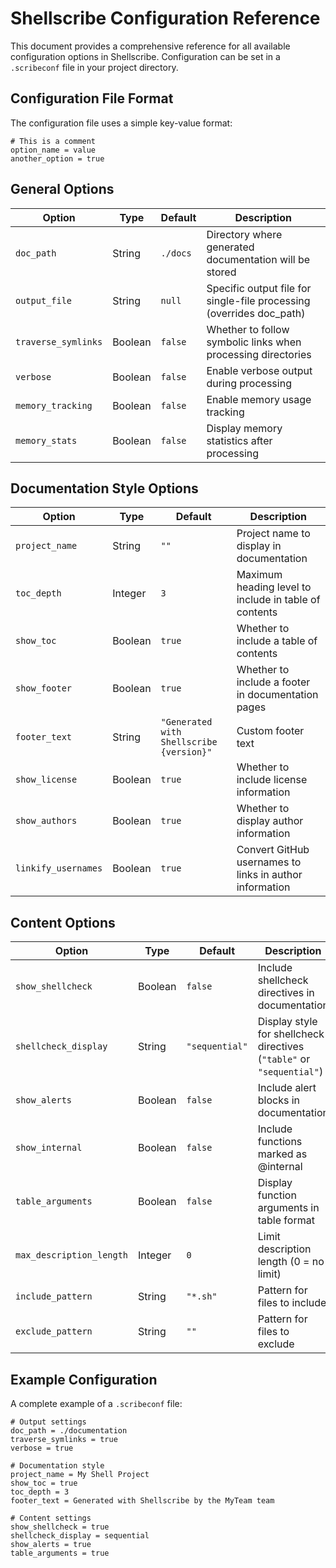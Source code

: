 # Shellscribe Configuration Reference

This document provides a comprehensive reference for all available configuration options in Shellscribe. Configuration can be set in a `.scribeconf` file in your project directory.

## Configuration File Format

The configuration file uses a simple key-value format:

```
# This is a comment
option_name = value
another_option = true
```

## General Options

| Option | Type | Default | Description |
|--------|------|---------|-------------|
| `doc_path` | String | `./docs` | Directory where generated documentation will be stored |
| `output_file` | String | `null` | Specific output file for single-file processing (overrides doc_path) |
| `traverse_symlinks` | Boolean | `false` | Whether to follow symbolic links when processing directories |
| `verbose` | Boolean | `false` | Enable verbose output during processing |
| `memory_tracking` | Boolean | `false` | Enable memory usage tracking |
| `memory_stats` | Boolean | `false` | Display memory statistics after processing |

## Documentation Style Options

| Option | Type | Default | Description |
|--------|------|---------|-------------|
| `project_name` | String | `""` | Project name to display in documentation |
| `toc_depth` | Integer | `3` | Maximum heading level to include in table of contents |
| `show_toc` | Boolean | `true` | Whether to include a table of contents |
| `show_footer` | Boolean | `true` | Whether to include a footer in documentation pages |
| `footer_text` | String | `"Generated with Shellscribe {version}"` | Custom footer text |
| `show_license` | Boolean | `true` | Whether to include license information |
| `show_authors` | Boolean | `true` | Whether to display author information |
| `linkify_usernames` | Boolean | `true` | Convert GitHub usernames to links in author information |

## Content Options

| Option | Type | Default | Description |
|--------|------|---------|-------------|
| `show_shellcheck` | Boolean | `false` | Include shellcheck directives in documentation |
| `shellcheck_display` | String | `"sequential"` | Display style for shellcheck directives (`"table"` or `"sequential"`) |
| `show_alerts` | Boolean | `false` | Include alert blocks in documentation |
| `show_internal` | Boolean | `false` | Include functions marked as @internal |
| `table_arguments` | Boolean | `false` | Display function arguments in table format |
| `max_description_length` | Integer | `0` | Limit description length (0 = no limit) |
| `include_pattern` | String | `"*.sh"` | Pattern for files to include |
| `exclude_pattern` | String | `""` | Pattern for files to exclude |

## Example Configuration

A complete example of a `.scribeconf` file:

```
# Output settings
doc_path = ./documentation
traverse_symlinks = true
verbose = true

# Documentation style
project_name = My Shell Project
show_toc = true
toc_depth = 3
footer_text = Generated with Shellscribe by the MyTeam team

# Content settings
show_shellcheck = true
shellcheck_display = sequential
show_alerts = true
table_arguments = true
```
